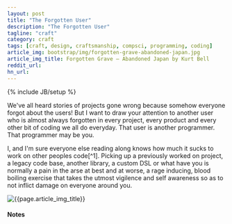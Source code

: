 ```yaml
---
layout: post
title: "The Forgotten User"
description: "The Forgotten User"
tagline: "craft"
category: craft
tags: [craft, design, craftsmanship, compsci, programming, coding]
article_img: bootstrap/img/forgotten-grave-abandoned-japan.jpg
article_img_title: Forgotten Grave – Abandoned Japan by Kurt Bell
reddit_url:
hn_url:
---
```

{% include JB/setup %}
<div class="intro">
<div class="intro-txt">

<p>
We've all heard stories of projects gone wrong because somehow everyone forgot about the users! But I want to draw your attention to another user who is almost always forgotten in every project, every product and every other bit of coding we all do everyday. That user is another programmer. That programmer may be you. 
</p>

<p>
I, and I'm sure everyone else reading along knows how much it sucks to work on other peoples code[^1]. Picking up a previously worked on project, a legacy code base, another library, a custom DSL or what have you is normally a pain in the arse at best and at worse, a rage inducing, blood boiling exercise that takes the utmost vigilence and self awareness so as to not inflict damage on everyone around you.
</p>
    
</div>
<div class="intro-img-border">
<div class="intro-img-bevel">
<div class="intro-img">
<img class="article-image" title="{{page.article_img_title}}" src="{{ASSET_PATH}}/{{page.article_img}}"/>
</div>
</div>
</div>
</div>





#### Notes
[^1]: Most of the time. Sometimes it's ok, sometimes it's easy, and, sometimes it's a pleasure. It is the pleasurable outcome I'm calling for here!